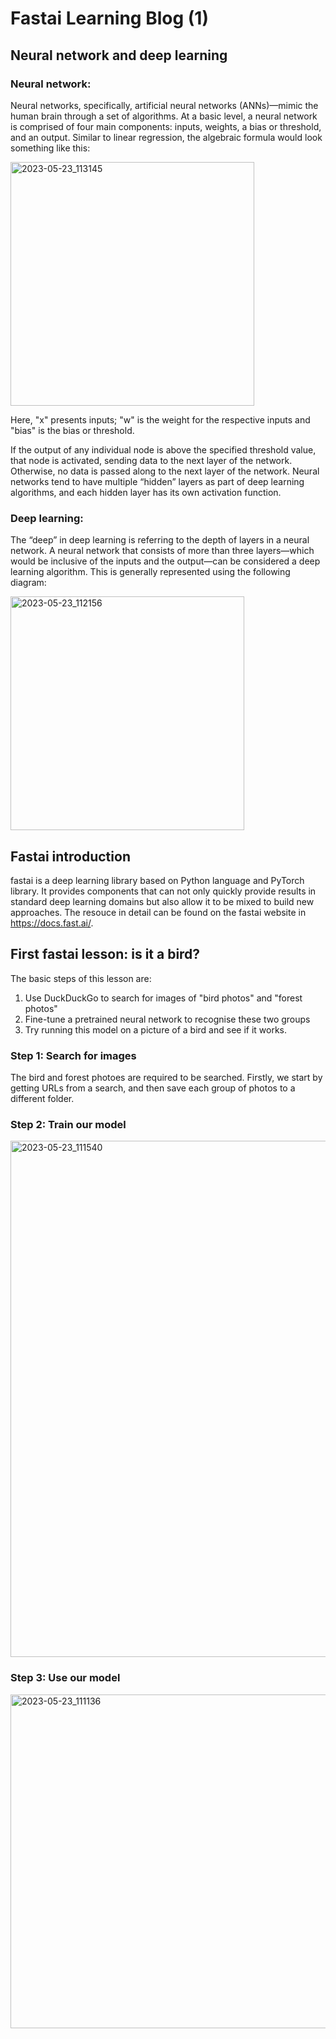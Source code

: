 # Fastai Learning Blog (1)


## Neural network and deep learning
### Neural network:

Neural networks, specifically, artificial neural networks (ANNs)—mimic the human brain through a set of algorithms. At a basic level, a neural network is comprised of four main components: inputs, weights, a bias or threshold, and an output. Similar to linear regression, the algebraic formula would look something like this:

<img width="390" alt="2023-05-23_113145" src="https://github.com/HongdaZhou-cloud/HongdaZhou-cloud.github.io/assets/132418400/6c045528-f714-470e-9e1b-b52cc846b6cc">

Here, "x" presents inputs; "w" is the weight for the respective inputs and "bias" is the bias or threshold.

If the output of any individual node is above the specified threshold value, that node is activated, sending data to the next layer of the network. Otherwise, no data is passed along to the next layer of the network. Neural networks tend to have multiple “hidden” layers as part of deep learning algorithms, and each hidden layer has its own activation function.

### Deep learning:

The “deep” in deep learning is referring to the depth of layers in a neural network. A neural network that consists of more than three layers—which would be inclusive of the inputs and the output—can be considered a deep learning algorithm. This is generally represented using the following diagram:

<img width="374" alt="2023-05-23_112156" src="https://github.com/HongdaZhou-cloud/HongdaZhou-cloud.github.io/assets/132418400/bf2b688c-e4d9-45f3-ae43-a8b98aa8aed8">


## Fastai introduction

fastai is a deep learning library based on Python language and PyTorch library. It provides components that can not only quickly provide results in standard deep learning domains but also allow it to be mixed to build new approaches. The resouce in detail can be found on the fastai website in https://docs.fast.ai/.


## First fastai lesson: is it a bird?

The basic steps of this lesson are:

1. Use DuckDuckGo to search for images of "bird photos" and "forest photos"
1. Fine-tune a pretrained neural network to recognise these two groups
1. Try running this model on a picture of a bird and see if it works.

### Step 1: Search for images

The bird and forest photoes are required to be searched. Firstly, we start by getting URLs from a search, and then save each group of photos to a different folder.


### Step 2: Train our model

<img width="826" alt="2023-05-23_111540" src="https://github.com/HongdaZhou-cloud/HongdaZhou-cloud.github.io/assets/132418400/2a60718d-977a-4c15-9061-e5af0538f1ef">


### Step 3: Use our model 

<img width="534" alt="2023-05-23_111136" src="https://github.com/HongdaZhou-cloud/HongdaZhou-cloud.github.io/assets/132418400/d8a9cfac-e08e-4c1b-b853-07e397f6be0a">
